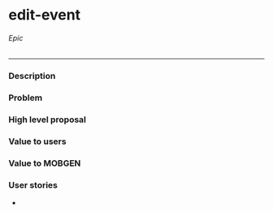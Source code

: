 # edit-event
###### Epic
---
### Description


### Problem


### High level proposal


### Value to users


### Value to MOBGEN


### User stories
-
